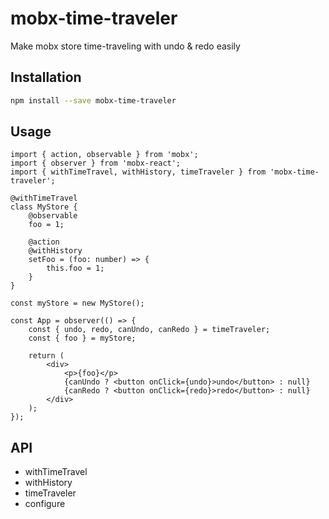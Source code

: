 # mobx-time-traveler
Make mobx store time-traveling with undo &amp; redo easily

## Installation
```bash
npm install --save mobx-time-traveler
```

## Usage
```tsx
import { action, observable } from 'mobx';
import { observer } from 'mobx-react';
import { withTimeTravel, withHistory, timeTraveler } from 'mobx-time-traveler';

@withTimeTravel
class MyStore {
    @observable
    foo = 1;

    @action
    @withHistory
    setFoo = (foo: number) => {
        this.foo = 1;
    }
}

const myStore = new MyStore();

const App = observer(() => {
    const { undo, redo, canUndo, canRedo } = timeTraveler;
    const { foo } = myStore;

    return (
        <div>
            <p>{foo}</p>
            {canUndo ? <button onClick={undo}>undo</button> : null}
            {canRedo ? <button onClick={redo}>redo</button> : null}
        </div>
    );
});
```

## API

* withTimeTravel
* withHistory
* timeTraveler
* configure